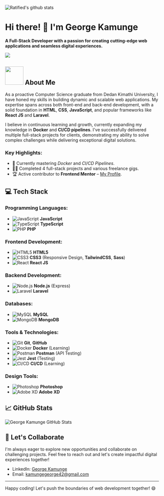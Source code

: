 ![Ratified's github stats](https://github-readme-stats.vercel.app/api/top-langs/?username=Ratified&count_private=true&layout=compact&show_icons=true&theme=radical)
<!--[![Ratified's GitHub stats](https://github-readme-stats.vercel.app/api?username=Ratified)](https://github.com/anuraghazra/github-readme-stats) -->

# Hi there! 👋 I'm George Kamunge

__A Full-Stack Developer with a passion for creating cutting-edge web applications and seamless digital experiences.__

[![](https://visitcount.itsvg.in/api?id=Ratified&label=Profile%20Views&icon=5&pretty=true)](https://visitcount.itsvg.in)

## <img src="https://media.giphy.com/media/WUlplcMpOCEmTGBtBW/giphy.gif" width="60"> About Me

As a proactive Computer Science graduate from Dedan Kimathi University, I have honed my skills in building dynamic and scalable web applications. My expertise spans across both front-end and back-end development, with a solid foundation in **HTML**, **CSS**, **JavaScript**, and popular frameworks like **React JS** and **Laravel**.

I believe in continuous learning and growth, currently expanding my knowledge in **Docker** and **CI/CD pipelines**. I've successfully delivered multiple full-stack projects for clients, demonstrating my ability to solve complex challenges while delivering exceptional digital solutions.

### Key Highlights:
- 🌱 Currently mastering *Docker* and *CI/CD Pipelines*.
- 👨‍💻 Completed 4 full-stack projects and various freelance gigs.
- 🏆 Active contributor to **Frontend Mentor** – [My Profile](https://www.frontendmentor.io/profile/Ratified).

## 💻 Tech Stack
### Programming Languages:
  - ![JavaScript](https://img.icons8.com/color/48/000000/javascript.png) **JavaScript**
  - ![TypeScript](https://img.icons8.com/color/48/000000/typescript.png) **TypeScript**
  - ![PHP](https://img.icons8.com/color/48/000000/php.png) **PHP**

### Frontend Development:
  - ![HTML5](https://img.icons8.com/color/48/000000/html-5.png) **HTML5**
  - ![CSS3](https://img.icons8.com/color/48/000000/css3.png) **CSS3** (Responsive Design, **TailwindCSS**, **Sass**)
  - ![React](https://img.icons8.com/color/48/000000/react-native.png) **React JS**

### Backend Development:
  - ![Node.js](https://img.icons8.com/color/48/000000/nodejs.png) **Node.js** (Express)
  - ![Laravel](https://img.icons8.com/color/48/000000/laravel.png) **Laravel**

### Databases:
  - ![MySQL](https://img.icons8.com/color/48/000000/mysql.png) **MySQL**
  - ![MongoDB](https://img.icons8.com/color/48/000000/mongodb.png) **MongoDB**

### Tools & Technologies:
  - ![Git](https://img.icons8.com/color/48/000000/git.png) **Git**, **GitHub**
  - ![Docker](https://img.icons8.com/color/48/000000/docker.png) **Docker** (Learning)
  - ![Postman](https://img.icons8.com/dusk/48/000000/postman-api.png) **Postman** (API Testing)
  - ![Jest](https://img.icons8.com/color/48/000000/jest.png) **Jest** (Testing)
  - ![CI/CD](https://img.icons8.com/ios/50/000000/continuous-integration.png) **CI/CD** (Learning)

### Design Tools:
  - ![Photoshop](https://img.icons8.com/color/48/000000/adobe-photoshop.png) **Photoshop**
  - ![Adobe XD](https://img.icons8.com/color/48/000000/adobe-xd.png) **Adobe XD**

## 📈 GitHub Stats
<img src="https://github-readme-stats.vercel.app/api/top-langs?username=Ratified&show_icons=true&theme=radical&locale=en&layout=compact&include_all_commits=true&count_private=true" alt="George Kamunge GitHub Stats"/>

## 🚀 Let's Collaborate
I'm always eager to explore new opportunities and collaborate on challenging projects. Feel free to reach out and let's create impactful digital experiences together!

- LinkedIn: [George Kamunge](https://www.linkedin.com/in/george-kamunge-2a30a5233)
- Email: [kamungegeorge42@gmail.com](mailto:kamungegeorge42@gmail.com)

---

Happy coding! Let's push the boundaries of web development together! 😄
